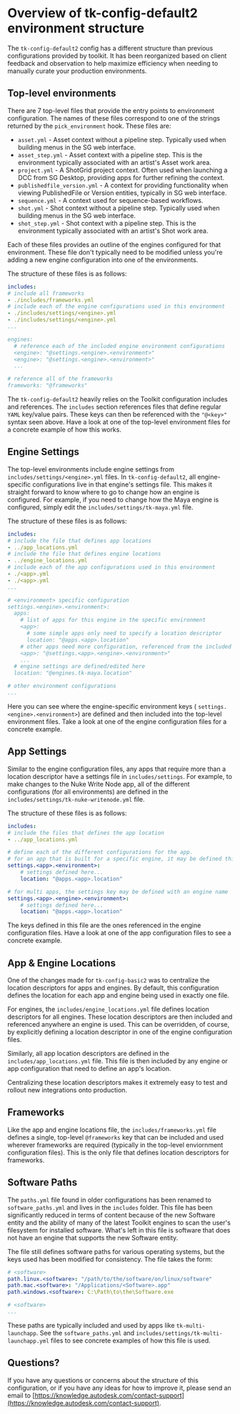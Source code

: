 Overview of tk-config-default2 environment structure
====================================================

The `tk-config-default2` config has a different structure than previous
configurations provided by toolkit. It has been reorganized based on client
feedback and observation to help maximize efficiency when needing to manually
curate your production environments.

Top-level environments
----------------------

There are 7 top-level files that provide the entry points to environment
configuration. The names of these files correspond to one of the strings
returned by the `pick_environment` hook. These files are:

* `asset.yml` - Asset context without a pipeline step. Typically used when
    building menus in the SG web interface.
* `asset_step.yml` - Asset context with a pipeline step. This is the environment
    typically associated with an artist's Asset work area.
* `project.yml` - A ShotGrid project context. Often used when launching a
    DCC from SG Desktop, providing apps for further refining the context.
* `publishedfile_version.yml` - A context for providing functionality when
    viewing PublishedFile or Version entities, typically in SG web interface.
* `sequence.yml` - A context used for sequence-based workflows.
* `shot.yml` - Shot context without a pipeline step. Typically used when
    building menus in the SG web interface.
* `shot_step.yml` - Shot context with a pipeline step. This is the environment
    typically associated with an artist's Shot work area.

Each of these files provides an outline of the engines configured for that
environment. These file don't typically need to be modified unless you're adding
a new engine configuration into one of the environments.

The structure of these files is as follows:

```yaml
includes:
# include all frameworks
- ./includes/frameworks.yml
# include each of the engine configurations used in this environment
- ./includes/settings/<engine>.yml
- ./includes/settings/<engine>.yml
...

engines:
  # reference each of the included engine environment configurations
  <engine>: "@settings.<engine>.<environment>"
  <engine>: "@settings.<engine>.<environment>"
  ...

# reference all of the frameworks
frameworks: "@frameworks"
```

The `tk-config-default2` heavily relies on the Toolkit configuration includes
and references. The `includes` section references files that define regular
`YAML` key/value pairs. These keys can then be referenced with the `"@<key>"`
syntax seen above. Have a look at one of the top-level environment files for a
concrete example of how this works.

Engine Settings
---------------

The top-level environments include engine settings from
`includes/settings/<engine>.yml` files. In `tk-config-default2`, all
engine-specific configurations live in that engine's settings file. This
makes it straight forward to know where to go to change how an engine is
configured. For example, if you need to change how the Maya engine is
configured, simply edit the `includes/settings/tk-maya.yml` file.

The structure of these files is as follows:

```yaml
includes:
# include the file that defines app locations
- ../app_locations.yml
# include the file that defines engine locations
- ../engine_locations.yml
# include each of the app configurations used in this environment
- ./<app>.yml
- ./<app>.yml
...

# <environment> specific configuration
settings.<engine>.<environment>:
  apps:
    # list of apps for this engine in the specific environment
    <app>:
      # some simple apps only need to specify a location descriptor
      location: "@apps.<app>.location"
    # other apps need more configuration, referenced from the included app file
    <app>: "@settings.<app>.<engine>.<environment>"
    ...
  # engine settings are defined/edited here
  location: "@engines.tk-maya.location"

# other environment configurations
...
```

Here you can see where the engine-specific environment keys (
`settings.<engine>.<environment>`) are defined and then included into the
top-level environment files. Take a look at one of the engine configuration
files for a concrete example.

App Settings
------------

Similar to the engine configuration files, any apps that require more than a
location descriptor have a settings file in `includes/settings`. For example, to
make changes to the Nuke Write Node app, all of the different configurations
(for all environments) are defined in the
`includes/settings/tk-nuke-writenode.yml` file.

The structure of these files is as follows:

```yaml
includes:
# include the files that defines the app location
- ../app_locations.yml

# define each of the different configurations for the app.
# for an app that is built for a specific engine, it may be defined this way:
settings.<app>.<environment>:
    # settings defined here...
    location: "@apps.<app>.location"

# for multi apps, the settings key may be defined with an engine name
settings.<app>.<engine>.<environment>:
    # settings defined here...
    location: "@apps.<app>.location"
```

The keys defined in this file are the ones referenced in the engine
configuration files. Have a look at one of the app configuration files to see
a concrete example.

App & Engine Locations
----------------------

One of the changes made for `tk-config-basic2` was to centralize the location
descriptors for apps and engines. By default, this configuration defines the
location for each app and engine being used in exactly one file.

For engines, the `includes/engine_locations.yml` file defines location
descriptors for all engines. These location descriptors are then included and
referenced anywhere an engine is used. This can be overridden, of course, by
explicitly defining a location descriptor in one of the engine configuration
files.

Similarly, all app location descriptors are defined in the
`includes/app_locations.yml` file. This file is then included by any
engine or app configuration that need to define an app's location.

Centralizing these location descriptors makes it extremely easy to test and
rollout new integrations onto production.

Frameworks
----------

Like the app and engine locations file, the `includes/frameworks.yml`
file defines a single, top-level `@frameworks` key that can be included
and used wherever frameworks are required (typically in the top-level
enviornment configuration files). This is the only file that defines location
descriptors for frameworks.

Software Paths
--------------

The `paths.yml` file found in older configurations has been renamed to
`software_paths.yml` and lives in the `includes` folder. This file has
been significantly reduced in terms of content because of the new Software
entity and the ability of many of the latest Toolkit engines to scan the user's
filesystem for installed software. What's left in this file is software that
does not have an engine that supports the new Software entity.

The file still defines software paths for various operating systems, but the
keys used has been modified for consistency. The file takes the form:

```yaml
# <software>
path.linux.<software>: "/path/to/the/software/on/linux/software"
path.mac.<software>: "/Applications/<Software>.app"
path.windows.<software>: C:\Path\to\the\Software.exe

# <software>
...
```

These paths are typically included and used by apps like `tk-multi-launchapp`.
See the `software_paths.yml` and
`includes/settings/tk-multi-launchapp.yml` files to see concrete examples
of how this file is used.

Questions?
----------

If you have any questions or concerns about the structure of this configuration,
or if you have any ideas for how to improve it, please send an email to
[https://knowledge.autodesk.com/contact-support](https://knowledge.autodesk.com/contact-support).
